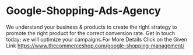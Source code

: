 # Google-Shopping-Ads-Agency
We understand your business &amp; products to create the right strategy to promote the right product for the correct conversion rate. Get in touch today; we will optimize your campaigns.For More Details Click on the Given Link
https://www.thecommerceshop.com/google-shopping-management/
